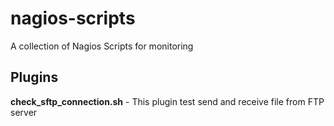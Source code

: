 # nagios-scripts
A collection of Nagios Scripts for monitoring


## Plugins


**check_sftp_connection.sh** - This plugin test send and receive file from FTP server
